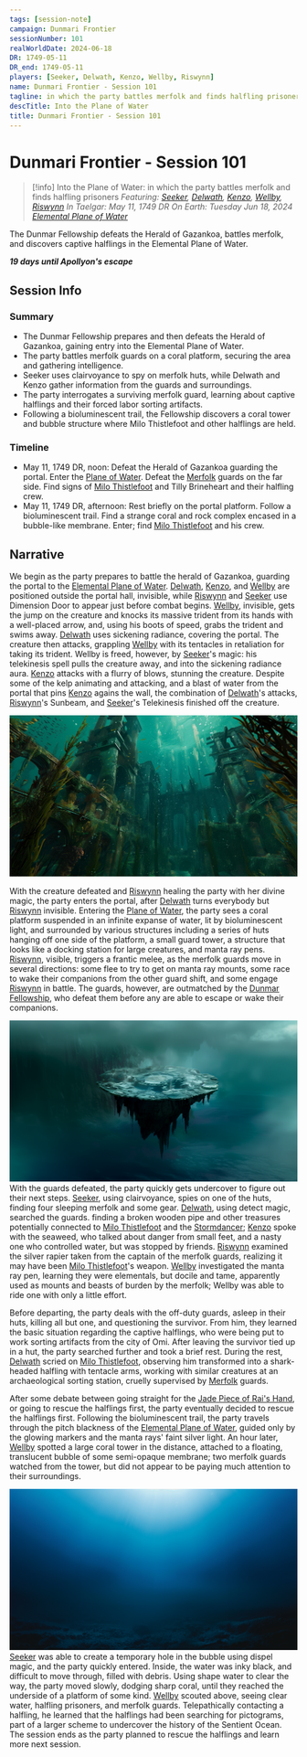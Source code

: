 ```yaml
---
tags: [session-note]
campaign: Dunmari Frontier
sessionNumber: 101
realWorldDate: 2024-06-18
DR: 1749-05-11
DR_end: 1749-05-11
players: [Seeker, Delwath, Kenzo, Wellby, Riswynn]
name: Dunmari Frontier - Session 101
tagline: in which the party battles merfolk and finds halfling prisoners
descTitle: Into the Plane of Water
title: Dunmari Frontier - Session 101
---
```

# Dunmari Frontier - Session 101

>[!info] Into the Plane of Water: in which the party battles merfolk and finds halfling prisoners
> *Featuring: [Seeker](<../../../people/pcs/dunmar-fellowship/seeker.md>), [Delwath](<../../../people/pcs/dunmar-fellowship/delwath.md>), [Kenzo](<../../../people/pcs/dunmar-fellowship/kenzo.md>), [Wellby](<../../../people/pcs/dunmar-fellowship/wellby.md>), [Riswynn](<../../../people/pcs/dunmar-fellowship/riswynn.md>)*
> *In Taelgar: May 11, 1749 DR*
> *On Earth: Tuesday Jun 18, 2024*
> *[Elemental Plane of Water](<../../../cosmology/multiverse/energy-realms/elemental-realms/elemental-plane-of-water.md>)*

The Dunmar Fellowship defeats the Herald of Gazankoa, battles merfolk, and discovers captive halflings in the Elemental Plane of Water.

***19 days until Apollyon's escape***
## Session Info
### Summary
- The Dunmar Fellowship prepares and then defeats the Herald of Gazankoa, gaining entry into the Elemental Plane of Water.
- The party battles merfolk guards on a coral platform, securing the area and gathering intelligence.
- Seeker uses clairvoyance to spy on merfolk huts, while Delwath and Kenzo gather information from the guards and surroundings.
- The party interrogates a surviving merfolk guard, learning about captive halflings and their forced labor sorting artifacts.
- Following a bioluminescent trail, the Fellowship discovers a coral tower and bubble structure where Milo Thistlefoot and other halflings are held.

### Timeline
- May 11, 1749 DR, noon: Defeat the Herald of Gazankoa guarding the portal. Enter the [Plane of Water](<../../../cosmology/multiverse/energy-realms/elemental-realms/elemental-plane-of-water.md>). Defeat the [Merfolk](<../../../species/unusual-species/merfolk.md>) guards on the far side. Find signs of [Milo Thistlefoot](<../../../people/halflings/milo-thistlefoot.md>) and Tilly Brineheart and their halfling crew. 
- May 11, 1749 DR, afternoon: Rest briefly on the portal platform. Follow a bioluminescent trail. Find a strange coral and rock complex encased in a bubble-like membrane. Enter; find [Milo Thistlefoot](<../../../people/halflings/milo-thistlefoot.md>) and his crew.

## Narrative
We begin as the party prepares to battle the herald of Gazankoa, guarding the portal to the [Elemental Plane of Water](<../../../cosmology/multiverse/energy-realms/elemental-realms/elemental-plane-of-water.md>). [Delwath](<../../../people/pcs/dunmar-fellowship/delwath.md>), [Kenzo](<../../../people/pcs/dunmar-fellowship/kenzo.md>), and [Wellby](<../../../people/pcs/dunmar-fellowship/wellby.md>) are positioned outside the portal hall, invisible, while [Riswynn](<../../../people/pcs/dunmar-fellowship/riswynn.md>) and [Seeker](<../../../people/pcs/dunmar-fellowship/seeker.md>) use Dimension Door to appear just before combat begins. [Wellby](<../../../people/pcs/dunmar-fellowship/wellby.md>), invisible, gets the jump on the creature and knocks its massive trident from its hands with a well-placed arrow, and, using his boots of speed, grabs the trident and swims away. [Delwath](<../../../people/pcs/dunmar-fellowship/delwath.md>) uses sickening radiance, covering the portal. The creature then attacks, grappling [Wellby](<../../../people/pcs/dunmar-fellowship/wellby.md>) with its tentacles in retaliation for taking its trident. Wellby is freed, however, by [Seeker](<../../../people/pcs/dunmar-fellowship/seeker.md>)'s magic: his telekinesis spell pulls the creature away, and into the sickening radiance aura. [Kenzo](<../../../people/pcs/dunmar-fellowship/kenzo.md>) attacks with a flurry of blows, stunning the creature. Despite some of the kelp animating and attacking, and a blast of water from the portal that pins [Kenzo](<../../../people/pcs/dunmar-fellowship/kenzo.md>) agains the wall, the combination of [Delwath](<../../../people/pcs/dunmar-fellowship/delwath.md>)'s attacks, [Riswynn](<../../../people/pcs/dunmar-fellowship/riswynn.md>)'s Sunbeam, and [Seeker](<../../../people/pcs/dunmar-fellowship/seeker.md>)'s Telekinesis finished off the creature. 

![Portal Room Omi Zoom V1](../../../assets/portal-room-omi-zoom-v1.jpg)

With the creature defeated and [Riswynn](<../../../people/pcs/dunmar-fellowship/riswynn.md>) healing the party with her divine magic, the party enters the portal, after [Delwath](<../../../people/pcs/dunmar-fellowship/delwath.md>) turns everybody but [Riswynn](<../../../people/pcs/dunmar-fellowship/riswynn.md>) invisible. Entering the [Plane of Water](<../../../cosmology/multiverse/energy-realms/elemental-realms/elemental-plane-of-water.md>), the party sees a coral platform suspended in an infinite expanse of water, lit by bioluminescent light, and surrounded by various structures including a series of huts hanging off one side of the platform, a small guard tower, a structure that looks like a docking station for large creatures, and manta ray pens. [Riswynn](<../../../people/pcs/dunmar-fellowship/riswynn.md>), visible, triggers a frantic melee, as the merfolk guards move in several directions: some flee to try to get on manta ray mounts, some race to wake their companions from the other guard shift, and some engage [Riswynn](<../../../people/pcs/dunmar-fellowship/riswynn.md>) in battle. The guards, however, are outmatched by the [Dunmar Fellowship](<../../../people/pcs/dunmar-fellowship/dunmar-fellowship.md>), who defeat them before any are able to escape or wake their companions. 

![Portal Area Zoom](../../../assets/portal-area-zoom.png)
With the guards defeated, the party quickly gets undercover to figure out their next steps. [Seeker](<../../../people/pcs/dunmar-fellowship/seeker.md>), using clairvoyance, spies on one of the huts, finding four sleeping merfolk and some gear. [Delwath](<../../../people/pcs/dunmar-fellowship/delwath.md>), using detect magic, searched the guards. finding a broken wooden pipe and other treasures potentially connected to [Milo Thistlefoot](<../../../people/halflings/milo-thistlefoot.md>) and the [Stormdancer](<../../../things/ships/stormdancer.md>); [Kenzo](<../../../people/pcs/dunmar-fellowship/kenzo.md>) spoke with the seaweed, who talked about danger from small feet, and a nasty one who controlled water, but was stopped by friends. [Riswynn](<../../../people/pcs/dunmar-fellowship/riswynn.md>) examined the silver rapier taken from the captain of the merfolk guards, realizing it may have been [Milo Thistlefoot](<../../../people/halflings/milo-thistlefoot.md>)'s weapon. [Wellby](<../../../people/pcs/dunmar-fellowship/wellby.md>) investigated the manta ray pen, learning they were elementals, but docile and tame, apparently used as mounts and beasts of burden by the merfolk; Wellby was able to ride one with only a little effort. 

Before departing, the party deals with the off-duty guards, asleep in their huts, killing all but one, and questioning the survivor. From him, they learned the basic situation regarding the captive halflings, who were being put to work sorting artifacts from the city of Omi. After leaving the survivor tied up in a hut, the party searched further and took a brief rest. During the rest, [Delwath](<../../../people/pcs/dunmar-fellowship/delwath.md>) scried on [Milo Thistlefoot](<../../../people/halflings/milo-thistlefoot.md>), observing him transformed into a shark-headed halfling with tentacle arms, working with similar creatures at an archaeological sorting station, cruelly supervised by [Merfolk](<../../../species/unusual-species/merfolk.md>) guards. 

 After some debate between going straight for the [Jade Piece of Rai's Hand](<../treasure/notable-items/jade-piece-of-rai-s-hand.md>), or going to rescue the halflings first, the party eventually decided to rescue the halflings first. Following the bioluminescent trail, the party travels through the pitch blackness of the [Elemental Plane of Water](<../../../cosmology/multiverse/energy-realms/elemental-realms/elemental-plane-of-water.md>), guided only by the glowing markers and the manta rays' faint silver light. An hour later, [Wellby](<../../../people/pcs/dunmar-fellowship/wellby.md>) spotted a large coral tower in the distance, attached to a floating, translucent bubble of some semi-opaque membrane; two merfolk guards watched from the tower, but did not appear to be paying much attention to their surroundings. 

![Plane of Water Default Zoom](../../../assets/plane-of-water-default-zoom.png)
[Seeker](<../../../people/pcs/dunmar-fellowship/seeker.md>) was able to create a temporary hole in the bubble using dispel magic, and the party quickly entered. Inside, the water was inky black, and difficult to move through, filled with debris. Using shape water to clear the way, the party moved slowly, dodging sharp coral, until they reached the underside of a platform of some kind. [Wellby](<../../../people/pcs/dunmar-fellowship/wellby.md>) scouted above, seeing clear water, halfling prisoners, and merfolk guards. Telepathically contacting a halfling, he learned that the halflings had been searching for pictograms, part of a larger scheme to undercover the history of the Sentient Ocean. The session ends as the party planned to rescue the halflings and learn more next session. 
